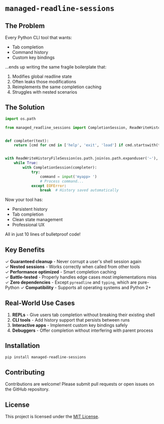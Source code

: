 # `managed-readline-sessions`

## The Problem

Every Python CLI tool that wants:

- Tab completion
- Command history
- Custom key bindings

...ends up writing the same fragile boilerplate that:

1. Modifies global readline state
2. Often leaks those modifications
3. Reimplements the same completion caching
4. Struggles with nested scenarios

## The Solution

```python
import os.path

from managed_readline_sessions import CompletionSession, ReadWriteHistoryFileSession


def completer(text):
    return [cmd for cmd in ['help', 'exit', 'load'] if cmd.startswith(text)]


with ReadWriteHistoryFileSession(os.path.join(os.path.expanduser('~'), '.myapp_history')):
    while True:
        with CompletionSession(completer):
            try:
                command = input('myapp> ')
                # Process command...
            except EOFError:
                break  # History saved automatically
```

Now your tool has:
- Persistent history
- Tab completion
- Clean state management
- Professional UX

All in just 10 lines of bulletproof code!

## Key Benefits

✓ **Guaranteed cleanup** - Never corrupt a user's shell session again  
✓ **Nested sessions** - Works correctly when called from other tools  
✓ **Performance optimized** - Smart completion caching  
✓ **Battle-tested** - Properly handles edge cases most implementations miss  
✓ **Zero dependencies** - Except `pyreadline` and `typing`, which are pure-Python
✓ **Compatibility** - Supports all operating systems and Python 2+

## Real-World Use Cases

1. **REPLs** - Give users tab completion without breaking their existing shell
2. **CLI tools** - Add history support that persists between runs
3. **Interactive apps** - Implement custom key bindings safely
4. **Debuggers** - Offer completion without interfering with parent process

## Installation

```bash
pip install managed-readline-sessions
```

## Contributing

Contributions are welcome! Please submit pull requests or open issues on the GitHub repository.

## License

This project is licensed under the [MIT License](LICENSE).